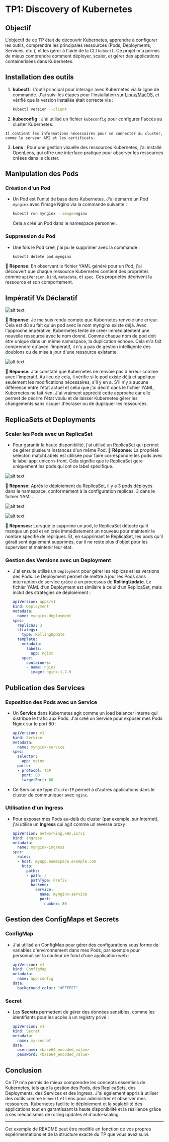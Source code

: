 # TP1: Discovery of Kubernetes

## Objectif

L'objectif de ce TP était de découvrir Kubernetes, apprendre à configurer les outils, comprendre les principales ressources (Pods, Deployments, Services, etc.), et les gérer à l'aide de la CLI `kubectl`. Ce projet m'a permis de mieux comprendre comment déployer, scaler, et gérer des applications containerisées dans Kubernetes.

## Installation des outils

1. **kubectl** : L'outil principal pour interagir avec Kubernetes via la ligne de commande. J'ai suivi les étapes pour l'installation sur [Linux/MacOS](https://kubernetes.io/docs/tasks/tools/install-kubectl-linux/), et vérifié que la version installée était correcte via :
   ```bash
   kubectl version --client
   ```

2. **kubeconfig** : J'ai utilisé un fichier `kubeconfig` pour configurer l'accès au cluster Kubernetes. 

````
Il contient les informations nécessaires pour se connecter au cluster, comme le serveur API et les certificats.

````

3. **Lens** : Pour une gestion visuelle des ressources Kubernetes, j'ai installé OpenLens, qui offre une interface pratique pour observer les ressources créées dans le cluster.


## Manipulation des Pods

### Création d'un Pod
- Un Pod est l'unité de base dans Kubernetes. J'ai démarré un Pod `mynginx` avec l'image Nginx via la commande suivante :
   ```bash
   kubectl run mynginx --image=nginx
   ```
   Cela a créé un Pod dans le namespace personnel.

### Suppression du Pod
- Une fois le Pod créé, j'ai pu le supprimer avec la commande :
   ```bash
   kubectl delete pod mynginx
   ```

🧠 **Réponse:** En observant le fichier YAML généré pour un Pod, j'ai découvert que chaque ressource Kubernetes contient des propriétés comme `apiVersion`, `kind`, `metadata`, et `spec`. Ces propriétés décrivent la ressource et son comportement.


## Impératif Vs Déclaratif

![alt text](image.png)


🧠 **Réponse:** Je me suis rendu compte que Kubernetes renvoie une erreur. Cela est dû au fait qu'un pod avec le nom mynginx existe déjà. Avec l'approche impérative, Kubernetes tente de créer immédiatement une nouvelle ressource avec le nom donné. Comme chaque nom de pod doit être unique dans un même namespace, la duplication échoue. Cela m'a fait comprendre qu'avec l'impératif, il n'y a pas de gestion intelligente des doublons ou de mise à jour d'une ressource existante.


![alt text](image-1.png)


🧠 **Réponse:** J'ai constaté que Kubernetes ne renvoie pas d'erreur comme avec l'impératif. Au lieu de cela, il vérifie si le pod existe déjà et applique seulement les modifications nécessaires, s'il y en a. S'il n'y a aucune différence entre l'état actuel et celui que j'ai décrit dans le fichier YAML, Kubernetes ne fait rien. J'ai vraiment apprécié cette approche car elle permet de décrire l'état voulu et de laisser Kubernetes gérer les changements sans risquer d'écraser ou de dupliquer les ressources.


## ReplicaSets et Deployments

### Scaler les Pods avec un ReplicaSet
- Pour garantir la haute disponibilité, j'ai utilisé un ReplicaSet qui permet de gérer plusieurs instances d'un même Pod.
🧠 **Réponse:** La propriété selector: matchLabels est utilisée pour faire correspondre les pods avec le label app: unicorn-front. Cela signifie que le ReplicaSet gère uniquement les pods qui ont ce label spécifique.

![alt text](image-2.png)


🧠 **Réponse:** Après le déploiement du ReplicaSet, il y a 3 pods déployés dans le namespace, conformément à la configuration replicas: 3 dans le fichier YAML.


![alt text](image-3.png)

![alt text](image-4.png)

🧠 **Réponses:** Lorsque je supprime un pod, le ReplicaSet détecte qu'il manque un pod et en crée immédiatement un nouveau pour maintenir le nombre spécifié de répliques. Et, en supprimant le ReplicaSet, les pods qu'il gérait sont également supprimés, car il ne reste plus d'objet pour les superviser et maintenir leur état.


### Gestion des Versions avec un Deployment
- J'ai ensuite utilisé un `Deployment` pour gérer les réplicas et les versions des Pods. Le Deployment permet de mettre à jour les Pods sans interruption de service grâce à un processus de **RollingUpdate**. Le fichier YAML d’un Deployment est similaire à celui d’un ReplicaSet, mais inclut des stratégies de déploiement :
   ```yaml
   apiVersion: apps/v1
   kind: Deployment
   metadata:
     name: mynginx-deployment
   spec:
     replicas: 3
     strategy:
       type: RollingUpdate
     template:
       metadata:
         labels:
           app: nginx
       spec:
         containers:
         - name: nginx
           image: nginx:1.7.9
   ```

## Publication des Services

### Exposition des Pods avec un Service
- Un **Service** dans Kubernetes agit comme un load balancer interne qui distribue le trafic aux Pods. J'ai créé un Service pour exposer mes Pods Nginx sur le port 80 :
   ```yaml
   apiVersion: v1
   kind: Service
   metadata:
     name: mynginx-service
   spec:
     selector:
       app: nginx
     ports:
     - protocol: TCP
       port: 80
       targetPort: 80
   ```

- Ce Service de type `ClusterIP` permet à d'autres applications dans le cluster de communiquer avec `nginx`.

### Utilisation d'un Ingress
- Pour exposer mes Pods au-delà du cluster (par exemple, sur Internet), j'ai utilisé un **Ingress** qui agit comme un reverse proxy :
   ```yaml
   apiVersion: networking.k8s.io/v1
   kind: Ingress
   metadata:
     name: mynginx-ingress
   spec:
     rules:
     - host: myapp.namespace.example.com
       http:
         paths:
         - path: /
           pathType: Prefix
           backend:
             service:
               name: mynginx-service
               port:
                 number: 80
   ```

## Gestion des ConfigMaps et Secrets

### ConfigMap
- J'ai utilisé un ConfigMap pour gérer des configurations sous forme de variables d'environnement dans mes Pods, par exemple pour personnaliser la couleur de fond d'une application web :
   ```yaml
   apiVersion: v1
   kind: ConfigMap
   metadata:
     name: app-config
   data:
     background_color: "#FFFFFF"
   ```

### Secret
- Les **Secrets** permettent de gérer des données sensibles, comme les identifiants pour les accès à un registry privé :
   ```yaml
   apiVersion: v1
   kind: Secret
   metadata:
     name: my-secret
   data:
     username: <base64_encoded_value>
     password: <base64_encoded_value>
   ```

## Conclusion

Ce TP m'a permis de mieux comprendre les concepts essentiels de Kubernetes, tels que la gestion des Pods, des ReplicaSets, des Deployments, des Services et des Ingress. J'ai également appris à utiliser des outils comme `kubectl` et Lens pour administrer et observer mes ressources. Kubernetes facilite le déploiement et la scalabilité des applications tout en garantissant la haute disponibilité et la résilience grâce à ses mécanismes de rolling updates et d'auto-scaling.

--- 

Cet exemple de README peut être modifié en fonction de vos propres expérimentations et de la structure exacte du TP que vous avez suivi.